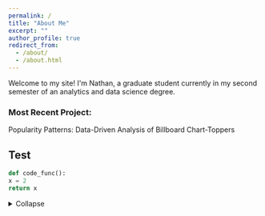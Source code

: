 ```yaml
---
permalink: /
title: "About Me"
excerpt: ""
author_profile: true
redirect_from: 
  - /about/
  - /about.html
---
```


Welcome to my site! I'm Nathan, a graduate student currently in my second semester of an analytics and data science degree. 

### Most Recent Project:

Popularity Patterns: Data-Driven Analysis of Billboard Chart-Toppers

## Test

```python
def code_func():
x = 2
return x
```

<details>
  <summary>Collapse</summary>
Text text text
</details>
